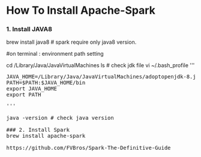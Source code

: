 # How To Install Apache-Spark

### 1. Install JAVA8
brew install java8 # spark require only java8 version.

#on terminal : environment path setting

cd /Library/Java/JavaVirtualMachines
ls # check jdk file
vi ~/.bash_profile
'''
<pre>JAVA_HOME=/Library/Java/JavaVirtualMachines/adoptopenjdk-8.jdk/Contents/Home
PATH=$PATH:$JAVA_HOME/bin
export JAVA_HOME
export PATH<pre>
'''

java -version # check java version

### 2. Install Spark
brew install apache-spark

https://github.com/FVBros/Spark-The-Definitive-Guide
